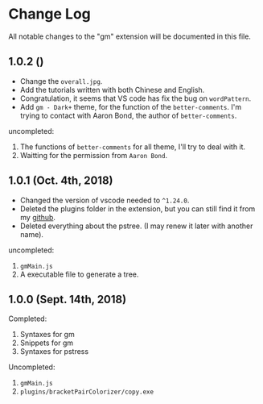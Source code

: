 # Change Log
All notable changes to the "gm" extension will be documented in this file.

<!-- Check [Keep a Changelog](http://keepachangelog.com/) for recommendations on how to structure this file. -->

## 1.0.2 ()

* Change the `overall.jpg`.
* Add the tutorials written with both Chinese and English.
* Congratulation, it seems that VS code has fix the bug on `wordPattern`.
* Add `gm - Dark+` theme, for the function of the `better-comments`. I'm trying to contact with Aaron Bond, the author of `better-comments`.

uncompleted:
1. The functions of `better-comments` for all theme, I'll try to deal with it.
2. Waitting for the permission from `Aaron Bond`.

## 1.0.1 (Oct. 4th, 2018)

* Changed the version of vscode needed to `^1.24.0`.
* Deleted the plugins folder in the extension, but you can still find it from my [github](https://github.com/GiacomoZheng/vscode-gm).
* Deleted everything about the pstree. (I may renew it later with another name).

uncompleted:
1. `gmMain.js`
2. A executable file to generate a tree.

##  1.0.0 (Sept. 14th, 2018)
<!-- Initial release -->
Completed:
1. Syntaxes for gm
2. Snippets for gm
3. Syntaxes for pstress

Uncompleted:
1. `gmMain.js`
2. `plugins/bracketPairColorizer/copy.exe`

<!-- ## [Unreleased] -->
